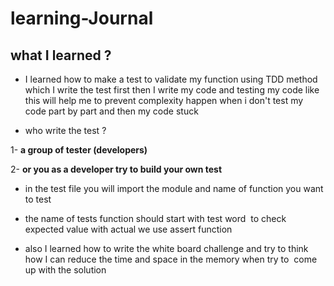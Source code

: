 # learning-Journal 
## what I learned ? 
- I learned how to make a test to validate my function using TDD method which I write the test first then I write my code
and testing my code like this will help me to prevent complexity happen when i don't test my code part by part and then my code stuck

- who write the test ?

1- **a group of tester (developers)**

2- **or you as a developer try to build your own test**


- in the test file you will import the module and name of function you want to test

- the name of tests function should start with test word  to check expected value with actual we use assert function  


- also I learned how to write the white board challenge and try to think how I can reduce the time and space in the memory when try to  come up with the solution 

